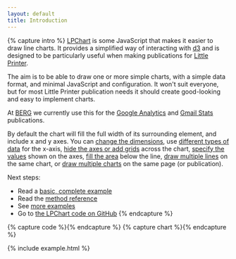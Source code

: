 ```yaml
---
layout: default
title: Introduction
---
```


{% capture intro %}
[LPChart](https://github.com/bergcloud/lp-chart/) is some JavaScript that makes it easier to draw line charts. It provides a simplified way of interacting with [d3](http://d3js.org/) and is designed to be particularly useful when making publications for [Little Printer](http://bergcloud.com/littleprinter/).

The aim is to be able to draw one or more simple charts, with a simple data format, and minimal JavaScript and configuration. It won't suit everyone, but for most Little Printer publication needs it should create good-looking and easy to implement charts.

At [BERG](http://berglondon.com) we currently use this for the [Google Analytics](http://remote.bergcloud.com/publications/138) and [Gmail Stats](http://remote.bergcloud.com/publications/177) publications.

By default the chart will fill the full width of its surrounding element, and include x and y axes. You can [change the dimensions](ex_size.html), use [different types of data](ex_axis_type.html) for the x-axis, [hide the axes or add grids](ex_axes_grids.html) across the chart, [specify the values](ex_axis_tick.html) shown on the axes, [fill the area](ex_fills.html) below the line, [draw multiple lines](ex_lines.html) on the same chart, or [draw multiple charts](ex_charts.html) on the same page (or publication).


Next steps:

* Read a [basic, complete example](usage.html)
* Read the [method reference](reference.html)
* See [more examples](ex_default.html)
* Go to [the LPChart code on GitHub](https://github.com/bergcloud/lp-chart/)
{% endcapture %}

{% capture code %}{% endcapture %}
{% capture chart %}{% endcapture %}

{% include example.html %}
